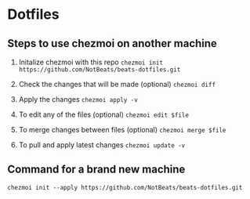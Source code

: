 # Dotfiles
## Steps to use chezmoi on another machine 

1. Initalize chezmoi with this repo
`chezmoi init https://github.com/NotBeats/beats-dotfiles.git`

2. Check the changes that will be made (optional)
`chezmoi diff`

3. Apply the changes
`chezmoi apply -v`

4. To edit any of the files (optional)
`chezmoi edit $file`

5. To merge changes between files (optional)
`chezmoi merge $file`

7. To pull and apply latest changes
`chezmoi update -v`

## Command for a brand new machine
`chezmoi init --apply https://github.com/NotBeats/beats-dotfiles.git`
